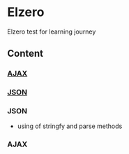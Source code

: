 # Elzero
Elzero test for learning journey

## **Content**

### [AJAX](#AJAX)
### [JSON](#JSON)

### JSON
* using of stringfy and parse methods

### AJAX


